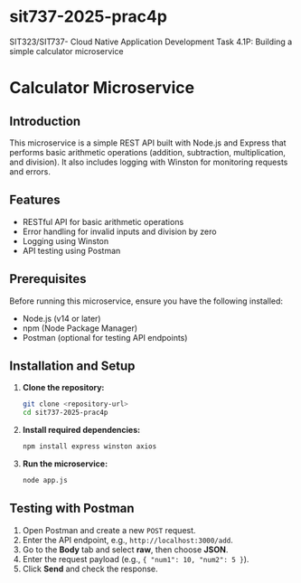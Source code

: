 # sit737-2025-prac4p
SIT323/SIT737- Cloud Native Application Development Task 4.1P: Building a simple calculator microservice

# Calculator Microservice

## Introduction
This microservice is a simple REST API built with Node.js and Express that performs basic arithmetic operations (addition, subtraction, multiplication, and division). It also includes logging with Winston for monitoring requests and errors.

## Features
- RESTful API for basic arithmetic operations
- Error handling for invalid inputs and division by zero
- Logging using Winston
- API testing using Postman

## Prerequisites
Before running this microservice, ensure you have the following installed:
- Node.js (v14 or later)
- npm (Node Package Manager)
- Postman (optional for testing API endpoints)

## Installation and Setup
1. **Clone the repository:**
   ```sh
   git clone <repository-url>
   cd sit737-2025-prac4p
   ```
2. **Install required dependencies:**
   ```sh
   npm install express winston axios
   ```
3. **Run the microservice:**
   ```sh
   node app.js
   ```

## Testing with Postman
1. Open Postman and create a new `POST` request.
2. Enter the API endpoint, e.g., `http://localhost:3000/add`.
3. Go to the **Body** tab and select **raw**, then choose **JSON**.
4. Enter the request payload (e.g., `{ "num1": 10, "num2": 5 }`).
5. Click **Send** and check the response.

